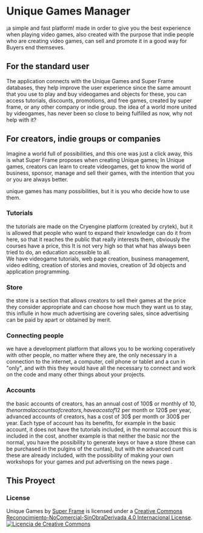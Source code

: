 # Unique Games Manager
¡a simple and fast platform! made in order to give you the best experience when playing video games, also created with the purpose that indie people who are creating video games, can sell and promote it in a good way for Buyers end themseves.
## For the standard user
The application connects with the Unique Games and Super Frame databases, they help improve the user experience since the same amount that you use to play and buy videogames and objects for these, you can access tutorials, discounts, promotions, and free games, created by super frame, or any other company or indie group.
the idea of a world more united by videogames, has never been so close to being fulfilled as now, why not help with it?
## For creators, indie groups or companies
Imagine a world full of possibilities, and this one was just a click away, this is what Super Frame proposes when creating Unique games; In Unique games, creators can learn to create videogames, get to know the world of business, sponsor, manage and sell their games, with the intention that you or you are always better.<br>

unique games has many possibilities, but it is you who decide how to use them.

### Tutorials
the tutorials are made on the Cryengine platform (created by crytek), but it is allowed that people who want to expand their knowledge can do it from here, so that it reaches the public that really interests them, obviously the courses have a price, this It is not very high so that what has always been tried to do, an education accessible to all.<br>
We have videogame tutorials, web page creation, business management, video editing, creation of stories and movies, creation of 3d objects and application programming.

### Store
the store is a section that allows creators to sell their games at the price they consider appropriate and can choose how much they want us to stay, this influlle in how much advertising are covering sales, since advertising can be paid by apart or obtained by merit.
### Connecting people
we have a development platform that allows you to be working coperatively with other people, no matter where they are, the only necessary in a connection to the internet, a computer, cell phone or tablet and a cun in "only", and with this they would have all the necessary to connect and work on the code and many other things about your projects.
### Accounts
the basic accounts of creators, has an annual cost of 100$ or monthly of 10$, the normal accounts of creators, have a cost of 12$ per month or 120$ per year, advanced accounts of creators, has a cost of 30$ per month or 300$ per year. Each type of account has its benefits, for example in the basic account, it does not have the tutorials included, in the normal account this is included in the cost, another example is that neither the basic nor the normal, you have the possibility to generate keys or have a store (these can be purchased in the pulgins of the cuntas), but with the advanced cunt these are already included, with the possibility of making your own workshops for your games and put advertising on the news page .
## This Proyect
### License
<span xmlns:dct="http://purl.org/dc/terms/" property="dct:title">Unique Games</span> by <a xmlns:cc="http://creativecommons.org/ns#" href="superframe.sinfonia.co" property="cc:attributionName" rel="cc:attributionURL">Super Frame</a> is licensed under a <a rel="license" href="http://creativecommons.org/licenses/by-nc-nd/4.0/">Creative Commons Reconocimiento-NoComercial-SinObraDerivada 4.0 Internacional License</a>.<br />
<a rel="license" href="http://creativecommons.org/licenses/by-nc-nd/4.0/"><img alt="Licencia de Creative Commons" style="border-width:0" src="https://i.creativecommons.org/l/by-nc-nd/4.0/88x31.png" /></a>
